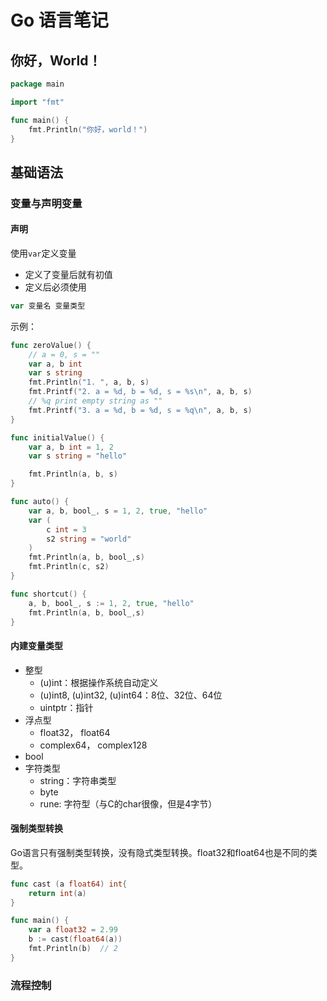 # Go 语言笔记

## 你好，World！
```go
package main

import "fmt"

func main() {
    fmt.Println("你好，world！")
}
```

## 基础语法

### 变量与声明变量
#### 声明
使用`var`定义变量
* 定义了变量后就有初值
* 定义后必须使用
```go
var 变量名 变量类型
```

示例：
```go
func zeroValue() {
    // a = 0, s = ""
    var a, b int
    var s string
    fmt.Println("1. ", a, b, s)
    fmt.Printf("2. a = %d, b = %d, s = %s\n", a, b, s)
    // %q print empty string as ""
    fmt.Printf("3. a = %d, b = %d, s = %q\n", a, b, s)
}

func initialValue() {
    var a, b int = 1, 2
    var s string = "hello"

    fmt.Println(a, b, s)
}

func auto() {
    var a, b, bool_, s = 1, 2, true, "hello"
    var (
        c int = 3
        s2 string = "world"
    )
    fmt.Println(a, b, bool_,s)
    fmt.Println(c, s2)
}

func shortcut() {
    a, b, bool_, s := 1, 2, true, "hello"
    fmt.Println(a, b, bool_,s)
}
```

#### 内建变量类型
* 整型
    * (u)int：根据操作系统自动定义
    * (u)int8, (u)int32, (u)int64：8位、32位、64位
    * uintptr：指针
* 浮点型
    * float32， float64
    * complex64， complex128
* bool
* 字符类型
    * string：字符串类型
    * byte
    * rune: 字符型（与C的char很像，但是4字节）

#### 强制类型转换
Go语言只有强制类型转换，没有隐式类型转换。float32和float64也是不同的类型。
```go
func cast (a float64) int{
    return int(a)
}

func main() {
    var a float32 = 2.99
    b := cast(float64(a))
    fmt.Println(b)  // 2
}
```

### 流程控制


